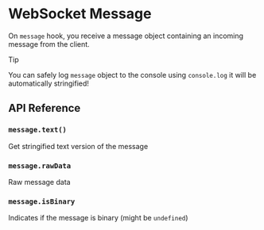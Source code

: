 # WebSocket Message

On `message` hook, you receive a message object containing an incoming message from the client.

> [!TIP]
> You can safely log `message` object to the console using `console.log` it will be automatically stringified!

## API Reference

### `message.text()`

Get stringified text version of the message

### `message.rawData`

Raw message data

### `message.isBinary`

Indicates if the message is binary (might be `undefined`)
